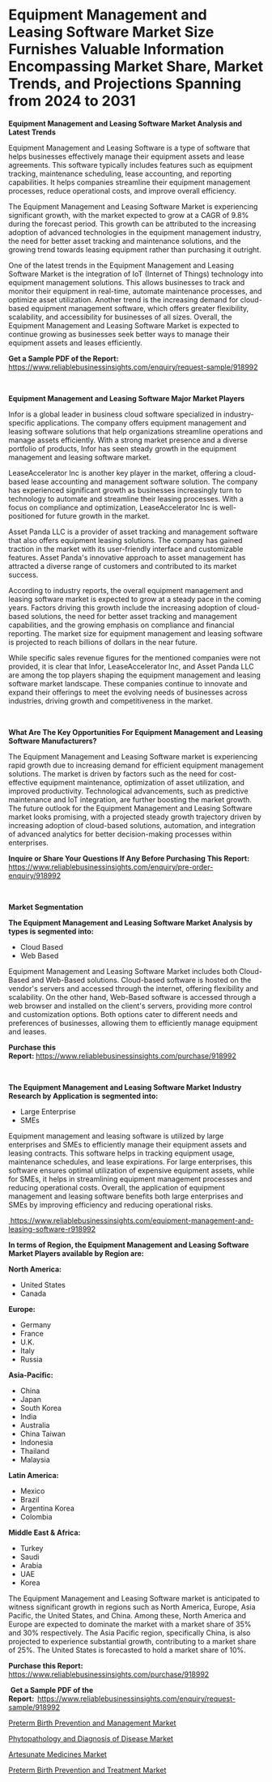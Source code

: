 <p><h1>Equipment Management and Leasing Software Market Size Furnishes Valuable Information Encompassing Market Share, Market Trends, and Projections Spanning from 2024 to 2031</h1></p><p><strong>Equipment Management and Leasing Software Market Analysis and Latest Trends</strong></p>
<p><p>Equipment Management and Leasing Software is a type of software that helps businesses effectively manage their equipment assets and lease agreements. This software typically includes features such as equipment tracking, maintenance scheduling, lease accounting, and reporting capabilities. It helps companies streamline their equipment management processes, reduce operational costs, and improve overall efficiency.</p><p>The Equipment Management and Leasing Software Market is experiencing significant growth, with the market expected to grow at a CAGR of 9.8% during the forecast period. This growth can be attributed to the increasing adoption of advanced technologies in the equipment management industry, the need for better asset tracking and maintenance solutions, and the growing trend towards leasing equipment rather than purchasing it outright.</p><p>One of the latest trends in the Equipment Management and Leasing Software Market is the integration of IoT (Internet of Things) technology into equipment management solutions. This allows businesses to track and monitor their equipment in real-time, automate maintenance processes, and optimize asset utilization. Another trend is the increasing demand for cloud-based equipment management software, which offers greater flexibility, scalability, and accessibility for businesses of all sizes. Overall, the Equipment Management and Leasing Software Market is expected to continue growing as businesses seek better ways to manage their equipment assets and leases efficiently.</p></p>
<p><strong>Get a Sample PDF of the Report:&nbsp;</strong> <a href="https://www.reliablebusinessinsights.com/enquiry/request-sample/918992">https://www.reliablebusinessinsights.com/enquiry/request-sample/918992</a></p>
<p>&nbsp;</p>
<p><strong>Equipment Management and Leasing Software Major Market Players</strong></p>
<p><p>Infor is a global leader in business cloud software specialized in industry-specific applications. The company offers equipment management and leasing software solutions that help organizations streamline operations and manage assets efficiently. With a strong market presence and a diverse portfolio of products, Infor has seen steady growth in the equipment management and leasing software market.</p><p>LeaseAccelerator Inc is another key player in the market, offering a cloud-based lease accounting and management software solution. The company has experienced significant growth as businesses increasingly turn to technology to automate and streamline their leasing processes. With a focus on compliance and optimization, LeaseAccelerator Inc is well-positioned for future growth in the market.</p><p>Asset Panda LLC is a provider of asset tracking and management software that also offers equipment leasing solutions. The company has gained traction in the market with its user-friendly interface and customizable features. Asset Panda's innovative approach to asset management has attracted a diverse range of customers and contributed to its market success.</p><p>According to industry reports, the overall equipment management and leasing software market is expected to grow at a steady pace in the coming years. Factors driving this growth include the increasing adoption of cloud-based solutions, the need for better asset tracking and management capabilities, and the growing emphasis on compliance and financial reporting. The market size for equipment management and leasing software is projected to reach billions of dollars in the near future.</p><p>While specific sales revenue figures for the mentioned companies were not provided, it is clear that Infor, LeaseAccelerator Inc, and Asset Panda LLC are among the top players shaping the equipment management and leasing software market landscape. These companies continue to innovate and expand their offerings to meet the evolving needs of businesses across industries, driving growth and competitiveness in the market.</p></p>
<p>&nbsp;</p>
<p><strong>What Are The Key Opportunities For Equipment Management and Leasing Software Manufacturers?</strong></p>
<p><p>The Equipment Management and Leasing Software market is experiencing rapid growth due to increasing demand for efficient equipment management solutions. The market is driven by factors such as the need for cost-effective equipment maintenance, optimization of asset utilization, and improved productivity. Technological advancements, such as predictive maintenance and IoT integration, are further boosting the market growth. The future outlook for the Equipment Management and Leasing Software market looks promising, with a projected steady growth trajectory driven by increasing adoption of cloud-based solutions, automation, and integration of advanced analytics for better decision-making processes within enterprises.</p></p>
<p><strong>Inquire or Share Your Questions If Any Before Purchasing This Report:</strong> <a href="https://www.reliablebusinessinsights.com/enquiry/pre-order-enquiry/918992">https://www.reliablebusinessinsights.com/enquiry/pre-order-enquiry/918992</a></p>
<p>&nbsp;</p>
<p><strong>Market Segmentation</strong></p>
<p><strong>The Equipment Management and Leasing Software Market Analysis by types is segmented into:</strong></p>
<p><ul><li>Cloud Based</li><li>Web Based</li></ul></p>
<p><p>Equipment Management and Leasing Software Market includes both Cloud-Based and Web-Based solutions. Cloud-based software is hosted on the vendor's servers and accessed through the internet, offering flexibility and scalability. On the other hand, Web-Based software is accessed through a web browser and installed on the client's servers, providing more control and customization options. Both options cater to different needs and preferences of businesses, allowing them to efficiently manage equipment and leases.</p></p>
<p><strong>Purchase this Report:&nbsp;</strong><a href="https://www.reliablebusinessinsights.com/purchase/918992">https://www.reliablebusinessinsights.com/purchase/918992</a></p>
<p>&nbsp;</p>
<p><strong>The Equipment Management and Leasing Software Market Industry Research by Application is segmented into:</strong></p>
<p><ul><li>Large Enterprise</li><li>SMEs</li></ul></p>
<p><p>Equipment management and leasing software is utilized by large enterprises and SMEs to efficiently manage their equipment assets and leasing contracts. This software helps in tracking equipment usage, maintenance schedules, and lease expirations. For large enterprises, this software ensures optimal utilization of expensive equipment assets, while for SMEs, it helps in streamlining equipment management processes and reducing operational costs. Overall, the application of equipment management and leasing software benefits both large enterprises and SMEs by improving efficiency and reducing operational risks.</p></p>
<p><a href="https://www.reliablebusinessinsights.com/equipment-management-and-leasing-software-r918992">&nbsp;https://www.reliablebusinessinsights.com/equipment-management-and-leasing-software-r918992</a></p>
<p><strong>In terms of Region, the Equipment Management and Leasing Software Market Players available by Region are:</strong></p>
<p>
    <p> <strong> North America: </strong>
        <ul>
            <li>United States</li>
            <li>Canada</li>
        </ul>
        </p> 
    <p> <strong> Europe: </strong>
        <ul>
            <li>Germany</li>
            <li>France</li>
            <li>U.K.</li>
            <li>Italy</li>
            <li>Russia</li>
        </ul>
        </p> 
    <p> <strong> Asia-Pacific: </strong>
        <ul>
            <li>China</li>
            <li>Japan</li>
            <li>South Korea</li>
            <li>India</li>
            <li>Australia</li>
            <li>China Taiwan</li>
            <li>Indonesia</li>
            <li>Thailand</li>
            <li>Malaysia</li>
        </ul>
        </p> 
    <p> <strong> Latin America: </strong>
        <ul>
            <li>Mexico</li>
            <li>Brazil</li>
            <li>Argentina Korea</li>
            <li>Colombia</li>
        </ul>
        </p> 
    <p> <strong> Middle East & Africa: </strong>
        <ul>
            <li>Turkey</li>
            <li>Saudi</li>
            <li>Arabia</li>
            <li>UAE</li>
            <li>Korea</li>
        </ul>
    </p>
    </p>
<p><p>The Equipment Management and Leasing Software market is anticipated to witness significant growth in regions such as North America, Europe, Asia Pacific, the United States, and China. Among these, North America and Europe are expected to dominate the market with a market share of 35% and 30% respectively. The Asia Pacific region, specifically China, is also projected to experience substantial growth, contributing to a market share of 25%. The United States is forecasted to hold a market share of 10%.</p></p>
<p><strong>Purchase this Report: </strong><a href="https://www.reliablebusinessinsights.com/purchase/918992">https://www.reliablebusinessinsights.com/purchase/918992</a></p>
<p>&nbsp;<strong>Get a Sample PDF of the Report:&nbsp;&nbsp;</strong><a href="https://www.reliablebusinessinsights.com/enquiry/request-sample/918992">https://www.reliablebusinessinsights.com/enquiry/request-sample/918992</a></p>
<p><strong></strong></p>
<p><p><a href="https://github.com/prosalinda88/Market-Research-Report-List-6/blob/main/preterm-birth-prevention-and-management-market.md">Preterm Birth Prevention and Management Market</a></p><p><a href="https://github.com/susanjprice2023/Market-Research-Report-List-2/blob/main/phytopathology-and-diagnosis-of-disease-market.md">Phytopathology and Diagnosis of Disease Market</a></p><p><a href="https://github.com/NorbertYates/Market-Research-Report-List-6/blob/main/artesunate-medicines-market.md">Artesunate Medicines Market</a></p><p><a href="https://github.com/globismark/Market-Research-Report-List-5/blob/main/preterm-birth-prevention-and-treatment-market.md">Preterm Birth Prevention and Treatment Market</a></p></p>